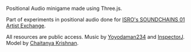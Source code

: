 Positional Audio minigame made using Three.js. 

Part of experiments in positional audio done for [ISRO's SOUNDCHAINS 01 Artist Exchange](https://www.theisro.org/soundchains).

All resources are public access. Music by [Yoyodaman234](https://freesound.org/people/Yoyodaman234/sounds/335891/) and [InspectorJ](https://freesound.org/people/InspectorJ/sounds/469312/). Model by [Chaitanya Krishnan](https://sketchfab.com/3d-models/daily-doodle-horned-creature-649f13fb643b41e6b6db86b73cbaf388).
